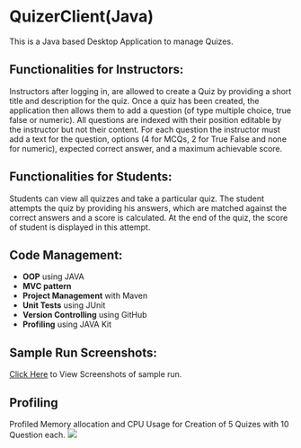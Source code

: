 # QuizerClient(Java)

This is a Java based Desktop Application to manage Quizes.

## Functionalities for Instructors:
Instructors after logging in, are allowed to create a Quiz by providing a short title and description for the quiz. Once a quiz has been created, the application then allows them to add a question (of type multiple choice, true false or numeric). All questions are indexed with their position editable by the instructor but not their content. For each question the instructor must add a text for the question, options (4 for MCQs, 2 for True False and none for numeric), expected correct answer, and a maximum achievable score.

## Functionalities for Students:
Students can view all quizzes and take a particular quiz. The student attempts the quiz by providing his answers, which are matched against the correct answers and a score is calculated. At the end of the quiz, the score of student is displayed in this attempt.

## Code Management:
  *	<b>OOP</b> using JAVA 
  *	<b>MVC pattern</b>
  *	<b>Project Management</b> with Maven
  *	<b>Unit Tests</b> using JUnit
  *	<b>Version Controlling</b> using GitHub
  *	<b>Profiling</b> using JAVA Kit
  
## Sample Run Screenshots:
<a href="https://github.com/mohammaduzair9/DigitalQuizzer/tree/master/Sceenshots/QuizerClient(Java)">Click Here</a> to View Screenshots of sample run.

## Profiling
Profiled Memory allocation and CPU Usage for Creation of 5 Quizes with 10 Question each.
![](https://github.com/mohammaduzair9/DigitalQuizzer/blob/master/Sceenshots/QuizerClient(Java)/image028.png)
